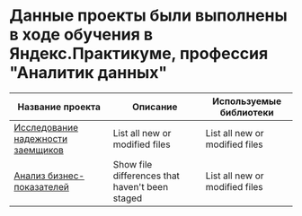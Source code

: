 # Данные проекты были выполнены в ходе обучения в Яндекс.Практикуме, профессия "Аналитик данных"

| Название проекта | Описание | Используемые библиотеки |
| --- | --- |--- |
| [Исследование надежности заемщиков](https://github.com/StacyBet/Portfolio/blob/main/Исследование%20надежности%20заемщиков/reliability_%20borrowers%20(2).ipynb) | List all new or modified files | List all new or modified files |
| [Анализ бизнес-показателей](https://github.com/StacyBet/Portfolio/blob/main/Анализ%20бизнес-показателей/Analysis_business_indicators.ipynb) | Show file differences that haven't been staged | List all new or modified files |
